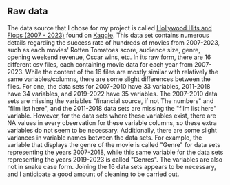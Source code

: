 ## Raw data

The data source that I chose for my project is called [Hollywood Hits and Flops (2007 - 2023)](https://www.kaggle.com/datasets/sujaykapadnis/hollywood-hits-and-flops-2007-2023/) found on [Kaggle](https://www.kaggle.com). This data set contains numerous details regarding the success rate of hundreds of movies from 2007-2023, such as each movies' Rotten Tomatoes score, audience size, genre, opening weekend revenue, Oscar wins, etc. In its raw form, there are 16 different csv files, each containing movie data for each year from 2007-2023. While the content of the 16 files are mostly similar with relatively the same variables/columns, there are some slight differences between the files. For one, the data sets for 2007-2010 have 33 variables, 2011-2018 have 34 variables, and 2019-2022 have 35 variables. The 2007-2010 data sets are missing the variables "financial source, if not The numbers" and "film list here", and the 2011-2018 data sets are missing the "film list here" variable. However, for the data sets where these variables exist, there are NA values in every observation for these variable columns, so these extra variables do not seem to be necessary. Additionally, there are some slight variances in variable names between the data sets. For example, the variable that displays the genre of the movie is called "Genre" for data sets representing the years 2007-2018, while this same variable for the data sets representing the years 2019-2023 is called "Genres". The variables are also not in snake case form. Joining the 16 data sets appears to be necessary, and I anticipate a good amount of cleaning to be carried out.



